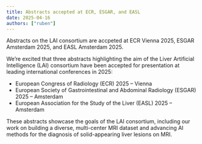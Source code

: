 ```yaml
---
title: Abstracts accepted at ECR, ESGAR, and EASL
date: 2025-04-16
authors: ["ruben"]
---
```


Abstracts on the LAI consortium are accpeted at ECR Vienna 2025, ESGAR Amsterdam 2025, and EASL Amsterdam 2025.

<!--more-->

We’re excited that three abstracts highlighting the aim of the Liver Artificial Intelligence (LAI) consortium have been accepted for presentation at leading international conferences in 2025:
- European Congress of Radiology (ECR) 2025 – Vienna
- European Society of Gastrointestinal and Abdominal Radiology (ESGAR) 2025 – Amsterdam
- European Association for the Study of the Liver (EASL) 2025 – Amsterdam

These abstracts showcase the goals of the LAI consortium, including our work on building a diverse, multi-center MRI dataset and advancing AI methods for the diagnosis of solid-appearing liver lesions on MRI.